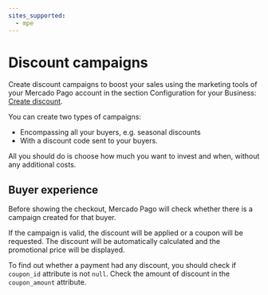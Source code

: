```yaml
---
sites_supported:
  - mpe
---
```


# Discount campaigns

Create discount campaigns to boost your sales using the marketing tools of your Mercado Pago account in the section Configuration for your Business: [Create discount](https://www.mercadopago.com.ar/campaigns/create).

You can create two types of campaigns:

* Encompassing all your buyers, e.g. seasonal discounts
* With a discount code sent to your buyers.

All you should do is choose how much you want to invest and when, without any additional costs.

## Buyer experience

Before showing the checkout, Mercado Pago will check whether there is a campaign created for that buyer.

If the campaign is valid, the discount will be applied or a coupon will be requested. The discount will be automatically calculated and the promotional price will be displayed.

To find out whether a payment had any discount, you should check if `coupon_id` attribute is not `null`. Check the amount of discount in the `coupon_amount` attribute.
